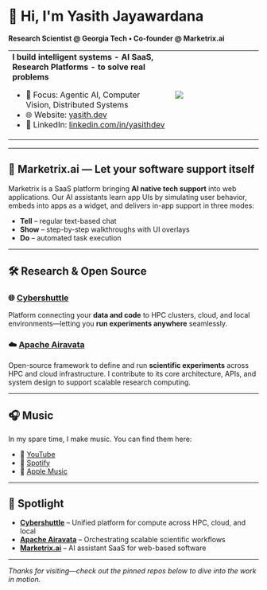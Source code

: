 # 👋 Hi, I'm Yasith Jayawardana
**Research Scientist @ Georgia Tech • Co‑founder @ Marketrix.ai**

<table><tbody><tr>
<td width="65%">
<b>I build intelligent systems - AI SaaS, Research Platforms - to solve real problems</b>

- 🔬 Focus: Agentic AI, Computer Vision, Distributed Systems
- 🌐 Website: [yasith.dev](https://yasith.dev)  
- 💼 LinkedIn: [linkedin.com/in/yasithdev](https://www.linkedin.com/in/yasithdev/)
</td>

<td width="35%" style="border: 0">
<img src="https://github-readme-stats.vercel.app/api?username=yasithdev&hide_rank=true&hide_border=true"/>
</td>

</tr></tbody></table>




---

## 🚀 Marketrix.ai — Let your software support itself  
Marketrix is a SaaS platform bringing **AI native tech support** into web applications. Our AI assistants learn app UIs by simulating user behavior, embeds into apps as a widget, and delivers in-app support in three modes:
  - **Tell** – regular text-based chat
  - **Show** – step-by-step walkthroughs with UI overlays
  - **Do** – automated task execution
---

## 🛠️ Research & Open Source

### 🌐 [Cybershuttle](https://github.com/cyber-shuttle)  
Platform connecting your **data and code** to HPC clusters, cloud, and local environments—letting you **run experiments anywhere** seamlessly.

### ☁️ [Apache Airavata](https://github.com/apache/airavata)  
Open-source framework to define and run **scientific experiments** across HPC and cloud infrastructure. I contribute to its core architecture, APIs, and system design to support scalable research computing.

---

## 🎧 Music

In my spare time, I make music. You can find them here:  
- 🎥 [YouTube](https://www.youtube.com/@yasithdev)  
- 🎵 [Spotify](https://open.spotify.com/artist/13QNJSaGuciwzHPaIMjqOj)  
- 🍎 [Apple Music](https://music.apple.com/us/artist/yasith-jayawardana/1675938591)

---

## 🧭 Spotlight

- **[Cybershuttle](https://github.com/cyber-shuttle)** – Unified platform for compute across HPC, cloud, and local  
- **[Apache Airavata](https://github.com/apache/airavata)** – Orchestrating scalable scientific workflows  
- **[Marketrix.ai](https://marketrix.ai)** – AI assistant SaaS for web-based software

---

*Thanks for visiting—check out the pinned repos below to dive into the work in motion.*
